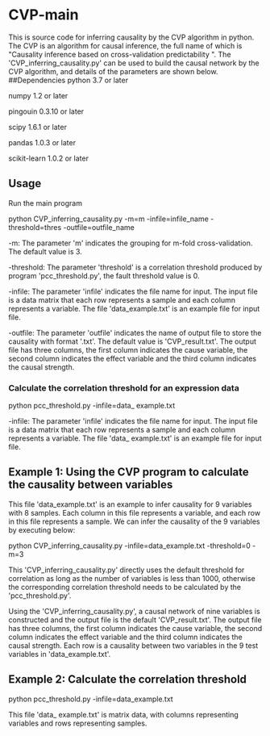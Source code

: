 # CVP-main
 This is source code for inferring causality by the CVP algorithm in python. The CVP is an algorithm for causal inference, the full name of which is "Causality inference based on cross-validation predictability ".
The 'CVP_inferring_causality.py' can be used to build the causal network by the CVP algorithm, and details of the parameters are shown below.
##Dependencies
python 3.7 or later 

numpy 1.2 or later 

pingouin 0.3.10 or later 

scipy 1.6.1 or later 

pandas 1.0.3 or later 

scikit-learn 1.0.2 or later

## Usage
Run the main program

python CVP_inferring_causality.py -m=m -infile=infile_name -threshold=thres -outfile=outfile_name

-m: The parameter 'm' indicates the grouping for m-fold cross-validation. The default value is 3.

-threshold: The parameter 'threshold' is a correlation threshold produced by program 'pcc_threshold.py', the fault threshold value is 0.

-infile: The parameter 'infile' indicates the file name for input. The input file is a data matrix that each row represents a sample and each column represents a variable. The file 'data_example.txt' is an example file for input file.

-outfile: The parameter 'outfile' indicates the name of output file to store the causality with format '.txt'. The default value is 'CVP_result.txt'. The output file has three columns, the first column indicates the cause variable, the second column indicates the effect variable and the third column indicates the causal strength.

### Calculate the correlation threshold for an expression data

python pcc_threshold.py -infile=data_ example.txt 

-infile: The parameter 'infile' indicates the file name for input. The input file is a data matrix that each row represents a sample and each column represents a variable. The file 'data_ example.txt' is an example file for input file.

## Example 1: Using the CVP program to calculate the causality between variables

This file 'data_example.txt' is an example to infer causality for 9 variables with 8 samples. Each column in this file represents a variable, and each row in this file represents a sample. We can infer the causality of the 9 variables by executing below:

python CVP_inferring_causality.py -infile=data_example.txt -threshold=0 -m=3 

This 'CVP_inferring_causality.py' directly uses the default threshold for correlation as long as the number of variables is less than 1000, otherwise the corresponding correlation threshold needs to be calculated by the 'pcc_threshold.py'.

Using the 'CVP_inferring_causality.py', a causal network of nine variables is constructed and the output file is the default 'CVP_result.txt'. The output file has three columns, the first column indicates the cause variable, the second column indicates the effect variable and the third column indicates the causal strength. Each row is a causality between two variables in the 9 test variables in 'data_example.txt'.

## Example 2: Calculate the correlation threshold

python pcc_threshold.py -infile=data_example.txt 

This file 'data_ example.txt' is matrix data, with columns representing variables and rows representing samples. 

